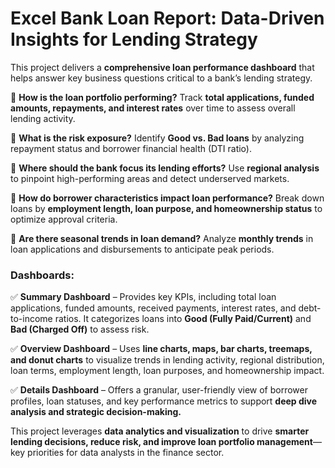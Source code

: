 # **Excel Bank Loan Report: Data-Driven Insights for Lending Strategy** #

This project delivers a **comprehensive loan performance dashboard** that helps answer key business questions critical to a bank’s lending strategy.  

🔹 **How is the loan portfolio performing?** Track **total applications, funded amounts, repayments, and interest rates** over time to assess overall lending activity.  

🔹 **What is the risk exposure?** Identify **Good vs. Bad loans** by analyzing repayment status and borrower financial health (DTI ratio).  

🔹 **Where should the bank focus its lending efforts?** Use **regional analysis** to pinpoint high-performing areas and detect underserved markets.  

🔹 **How do borrower characteristics impact loan performance?** Break down loans by **employment length, loan purpose, and homeownership status** to optimize approval criteria.  

🔹 **Are there seasonal trends in loan demand?** Analyze **monthly trends** in loan applications and disbursements to anticipate peak periods.  

### **Dashboards:**  

✅ **Summary Dashboard** – Provides key KPIs, including total loan applications, funded amounts, received payments, interest rates, and debt-to-income ratios. It categorizes loans into **Good (Fully Paid/Current)** and **Bad (Charged Off)** to assess risk.  

✅ **Overview Dashboard** – Uses **line charts, maps, bar charts, treemaps, and donut charts** to visualize trends in lending activity, regional distribution, loan terms, employment length, loan purposes, and homeownership impact.  

✅ **Details Dashboard** – Offers a granular, user-friendly view of borrower profiles, loan statuses, and key performance metrics to support **deep dive analysis and strategic decision-making.**  

This project leverages **data analytics and visualization** to drive **smarter lending decisions, reduce risk, and improve loan portfolio management**—key priorities for data analysts in the finance sector.
